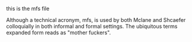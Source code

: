 this is the mfs file

Although a technical acronym, mfs, is used by both Mclane and Shcaefer colloquially in both informal and formal settings. The ubiquitous terms expanded form reads as "mother fuckers".